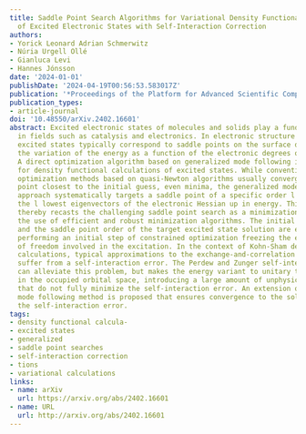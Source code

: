 ```yaml
---
title: Saddle Point Search Algorithms for Variational Density Functional Calculations
  of Excited Electronic States with Self-Interaction Correction
authors:
- Yorick Leonard Adrian Schmerwitz
- Núria Urgell Ollé
- Gianluca Levi
- Hannes Jónsson
date: '2024-01-01'
publishDate: '2024-04-19T00:56:53.583017Z'
publication: '*Proceedings of the Platform for Advanced Scientific Computing (PASC) 2024 Conference (accepted)*'
publication_types:
- article-journal
doi: '10.48550/arXiv.2402.16601'
abstract: Excited electronic states of molecules and solids play a fundamental role
  in fields such as catalysis and electronics. In electronic structure calculations,
  excited states typically correspond to saddle points on the surface described by
  the variation of the energy as a function of the electronic degrees of freedom.
  A direct optimization algorithm based on generalized mode following is presented
  for density functional calculations of excited states. While conventional direct
  optimization methods based on quasi-Newton algorithms usually converge to the stationary
  point closest to the initial guess, even minima, the generalized mode following
  approach systematically targets a saddle point of a specific order l by following
  the l lowest eigenvectors of the electronic Hessian up in energy. This approach
  thereby recasts the challenging saddle point search as a minimization, enabling
  the use of efficient and robust minimization algorithms. The initial guess orbitals
  and the saddle point order of the target excited state solution are evaluated by
  performing an initial step of constrained optimization freezing the electronic degrees
  of freedom involved in the excitation. In the context of Kohn-Sham density functional
  calculations, typical approximations to the exchange-and-correlation functional
  suffer from a self-interaction error. The Perdew and Zunger self-interaction correction
  can alleviate this problem, but makes the energy variant to unitary transformations
  in the occupied orbital space, introducing a large amount of unphysical solutions
  that do not fully minimize the self-interaction error. An extension of the generalized
  mode following method is proposed that ensures convergence to the solution minimizing
  the self-interaction error.
tags:
- density functional calcula-
- excited states
- generalized
- saddle point searches
- self-interaction correction
- tions
- variational calculations
links:
- name: arXiv
  url: https://arxiv.org/abs/2402.16601
- name: URL
  url: http://arxiv.org/abs/2402.16601
---
```

